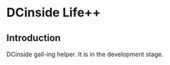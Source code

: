 DCinside Life++
==========

Introduction
----------
DCinside gall-ing helper.
It is in the development stage.
